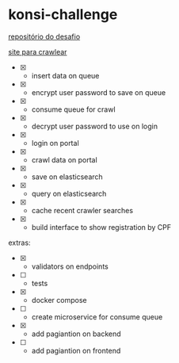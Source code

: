 # konsi-challenge

[repositório do desafio](https://gist.github.com/gustavoaraujofe/265c43b8b1df2dc4d6dd7e28959371d4)

[site para crawlear](http://extratoclube.com.br/)


- [x] - insert data on queue
- [x] - encrypt user password to save on queue
- [x] - consume queue for crawl
- [x] - decrypt user password to use on login
- [x] - login on portal
- [x] - crawl data on portal
- [x] - save on elasticsearch
- [x] - query on elasticsearch
- [x] - cache recent crawler searches
- [x] - build interface to show registration by CPF

extras: 

- [x] - validators on endpoints
- [ ] - tests
- [x] - docker compose
- [ ] - create microservice for consume queue 
- [x] - add pagiantion on backend
- [ ] - add pagiantion on frontend
